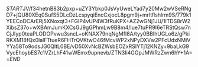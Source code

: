 $START$JV/f34hetnB83b2pxp+uZY3Ybkp0JsVyUweLYad7y20Mw2wVSeRNgD7+jQU80XEq0SufS5DLcDzLcspyqiEncCxjocL8pgm9j+mrltflshlrm9S/779k1YEECoDCArERj5XNoxqt3+FGlP4vUP4W3fRuKPX+AZ2wGNj1JU/1ITDS8rW2XibsZ37o+wXBAmJumKXCsGJ9gGPhmLw9B8m4/Iue7tuPR9I6eTRStQsw7nCjJIyp0teaPLODOPvwu3sncL+oKNAX79nqNgMfI8A/tyy0BBIhUGLo6z/gPkiRKXM18fQx0lalFTtueR6FHTrQVKtwO46fMcvWP2xNPyDXVw2PFcUdxNMiVYYa58To9odsJG0QltL0BE/vD50XvNcBZWsbEOZxRSIYTj12KNZy+9baLkG9VycEhoybES7c1VZrLhF41wWEmx9upnevb/ZTN3Ii4GGpJMWRzZwn6hY+1A==$END$